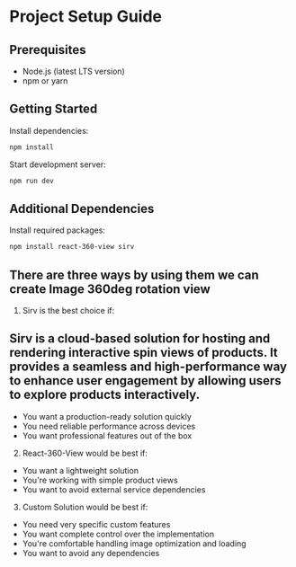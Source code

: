 # Project Setup Guide

## Prerequisites
- Node.js (latest LTS version)
- npm or yarn

## Getting Started

Install dependencies:
```bash
npm install
```

Start development server:
```bash
npm run dev
```

## Additional Dependencies
Install required packages:
```bash
npm install react-360-view sirv
```

## There are three ways by using them we can create Image 360deg rotation view

1. Sirv is the best choice if:
## Sirv is a cloud-based solution for hosting and rendering interactive spin views of products. It provides a seamless and high-performance way to enhance user engagement by allowing users to explore products interactively.

- You want a production-ready solution quickly
- You need reliable performance across devices
- You want professional features out of the box


2. React-360-View would be best if:

- You want a lightweight solution
- You're working with simple product views
- You want to avoid external service dependencies


3. Custom Solution would be best if:

- You need very specific custom features
- You want complete control over the implementation
- You're comfortable handling image optimization and loading
- You want to avoid any dependencies


